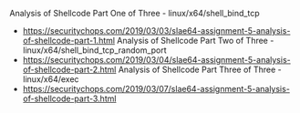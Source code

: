 Analysis of Shellcode Part One of Three - linux/x64/shell_bind_tcp
 - https://securitychops.com/2019/03/03/slae64-assignment-5-analysis-of-shellcode-part-1.html
Analysis of Shellcode Part Two of Three - linux/x64/shell_bind_tcp_random_port
 - https://securitychops.com/2019/03/04/slae64-assignment-5-analysis-of-shellcode-part-2.html
Analysis of Shellcode Part Three of Three - linux/x64/exec
 - https://securitychops.com/2019/03/07/slae64-assignment-5-analysis-of-shellcode-part-3.html
